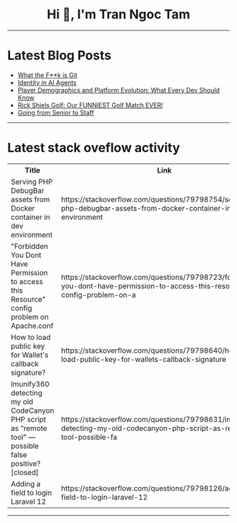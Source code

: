 <h1 align="center">Hi 👋, I'm Tran Ngoc Tam</h1>

---

# Latest Blog Posts 
<!-- BLOG-POST-LIST:START -->
- [What the F**k is Git](https://dev.to/jeffrey_payne_19b04db1d78/what-the-fk-is-git-5ch3)
- [Identity in AI Agents](https://dev.to/codingcatdev/identity-in-ai-agents-1ipo)
- [Player Demographics and Platform Evolution: What Every Dev Should Know](https://dev.to/guardingpearsoftware/player-demographics-and-platform-evolution-what-every-dev-should-know-2m02)
- [Rick Shiels Golf: Our FUNNIEST Golf Match EVER!](https://dev.to/youtube_golf/rick-shiels-golf-our-funniest-golf-match-ever-8gc)
- [Going from Senior to Staff](https://dev.to/mapoulos/going-from-senior-to-staff-2d0f)
<!-- BLOG-POST-LIST:END -->

---

# Latest stack oveflow activity
<table>
  <tr><th>Title</th><th>Link</th></tr>
  <!-- STACKOVERFLOW:START --><tr><td>Serving PHP DebugBar assets from Docker container in dev environment</td><td>https://stackoverflow.com/questions/79798754/serving-php-debugbar-assets-from-docker-container-in-dev-environment</td></tr><tr><td>&quot;Forbidden You Dont Have Permission to access this Resource&quot; config problem on Apache.conf</td><td>https://stackoverflow.com/questions/79798723/forbidden-you-dont-have-permission-to-access-this-resource-config-problem-on-a</td></tr><tr><td>How to load public key for Wallet&#39;s callback signature?</td><td>https://stackoverflow.com/questions/79798640/how-to-load-public-key-for-wallets-callback-signature</td></tr><tr><td>Imunify360 detecting my old CodeCanyon PHP script as “remote tool” — possible false positive? [closed]</td><td>https://stackoverflow.com/questions/79798631/imunify360-detecting-my-old-codecanyon-php-script-as-remote-tool-possible-fa</td></tr><tr><td>Adding a field to login Laravel 12</td><td>https://stackoverflow.com/questions/79798126/adding-a-field-to-login-laravel-12</td></tr><!-- STACKOVERFLOW:END -->
</table>

---


